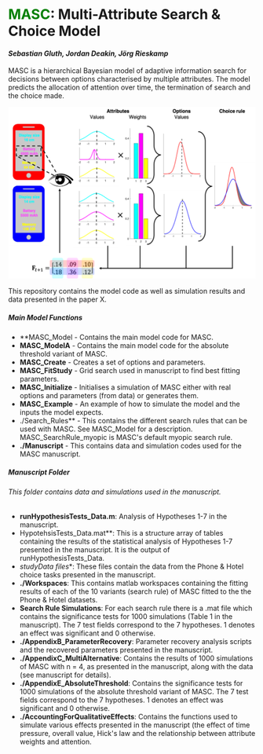 
# <span style="color:green">MASC</span>: Multi-Attribute Search & Choice Model
#### *Sebastian Gluth, Jordan Deakin, Jörg Rieskamp*

MASC is a hierarchical Bayesian model of adaptive information search for decisions between options characterised by multiple attributes. The model predicts the allocation of attention over time, the termination of search and the choice made. 

![ds](MASC_Diagram.png)

This repository contains the model code as well as simulation results and data presented in the paper X. 


##### Main Model Functions
- **MASC_Model - Contains the main model code for MASC.
- **MASC_ModelA** - Contains the main model code for the absolute threshold variant of MASC.
- **MASC_Create** - Creates a set of options and parameters.
- **MASC_FitStudy** - Grid search used in manuscript to find best fitting parameters. 
- **MASC_Initialize** - Initialises a simulation of MASC either with real options and parameters (from data) or generates them. 
- **MASC_Example** - An example of how to simulate the model and the inputs the model expects. 
- ./Search_Rules** - This contains the different search rules that can be used with MASC. See MASC_Model for a description. 	MASC_SearchRule_myopic is MASC's default myopic search rule. 
- **./Manuscript** - This contains data and simulation codes used for the MASC manuscript. 



##### Manuscript Folder
###### This folder contains data and simulations used in the manuscript. 
- **runHypothesisTests_Data.m**: Analysis of Hypotheses 1-7 in the manuscript. 
- HypotehsisTests_Data.mat**: This is a structure array of tables containing the results of the statistical analysis of Hypotheses 1-7 presented in the manuscript. It is the output of runHypothesisTests_Data.
- **studyData* files**: These files contain the data from the Phone & Hotel choice tasks presented in the manuscript.
- **./Workspaces**: This contains matlab workspaces containing the fitting results of each of the 10 variants (search rule) of MASC fitted to the the Phone & Hotel datasets.
- **Search Rule Simulations**: For each search rule there is a .mat file which contains the significance tests for 1000 simulations (Table 1 in the manuscript). The 7 test fields correspond to the 7 hypotheses. 1 denotes an effect was significant and 0 otherwise. 
- **./AppendixB_ParameterRecovery**: Parameter recovery analysis scripts and the recovered parameters presented in the manuscript. 
- **./AppendixC_MultiAlternative**: Contains the results of 1000 simulations of MASC with n = 4, as presented in the manuscript, along with the data (see manuscript for details). 
- **./AppendixE_AbsoluteThreshold**: Contains the significance tests for 1000 simulations of the absolute threshold variant of MASC. The 7 test fields correspond to the 7 hypotheses. 1 denotes an effect was significant and 0 otherwise. 
- **./AccountingForQualitativeEffects**: Contains the functions used to simulate various effects presented in the manuscript (the effect of time pressure, overall value, Hick's law and the relationship between attribute weights and attention. 
